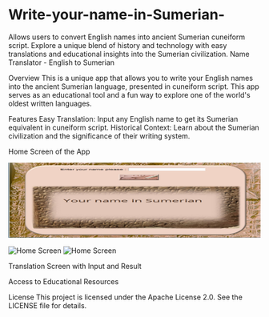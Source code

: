 # Write-your-name-in-Sumerian-
Allows users to convert English names into ancient Sumerian cuneiform script. Explore a unique blend of history and technology with easy translations and educational insights into the Sumerian civilization.
Name Translator - English to Sumerian

Overview
This is a unique app that allows you to write your English names into the ancient Sumerian language, presented in cuneiform script. This app serves as an educational tool and a fun way to explore one of the world's oldest written languages.

Features
Easy Translation: Input any English name to get its Sumerian equivalent in cuneiform script.
Historical Context: Learn about the Sumerian civilization and the significance of their writing system.

Home Screen of the App
<div align="center">
  <img src="New Microsoft PowerPoint Presentation.jpg" alt="Profile Photo" width="1000" height="150">
</div>

![Home Screen](photos/NewMicrosoftPowerPointPresentation.jpg)
![Home Screen](photos/icon.jpg)


Translation Screen with Input and Result


Access to Educational Resources

License
This project is licensed under the Apache License 2.0. See the LICENSE file for details.



